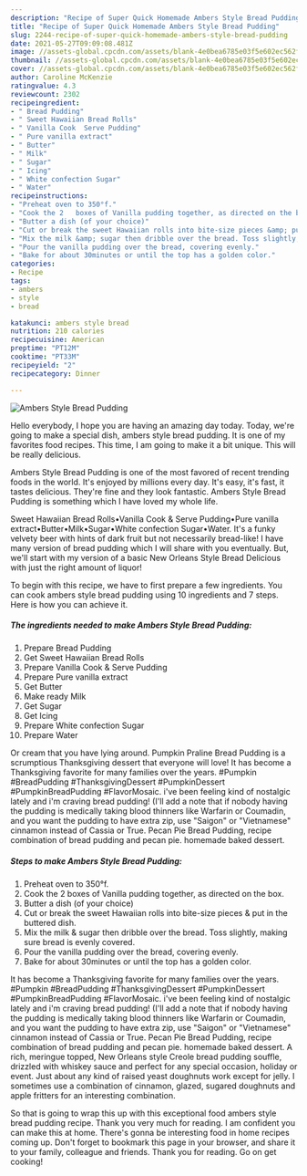 ```yaml
---
description: "Recipe of Super Quick Homemade Ambers Style Bread Pudding"
title: "Recipe of Super Quick Homemade Ambers Style Bread Pudding"
slug: 2244-recipe-of-super-quick-homemade-ambers-style-bread-pudding
date: 2021-05-27T09:09:08.481Z
image: //assets-global.cpcdn.com/assets/blank-4e0bea6785e03f5e602ec562f230caae08da540cada707380b4fe1bbebba43da.png
thumbnail: //assets-global.cpcdn.com/assets/blank-4e0bea6785e03f5e602ec562f230caae08da540cada707380b4fe1bbebba43da.png
cover: //assets-global.cpcdn.com/assets/blank-4e0bea6785e03f5e602ec562f230caae08da540cada707380b4fe1bbebba43da.png
author: Caroline McKenzie
ratingvalue: 4.3
reviewcount: 2302
recipeingredient:
- " Bread Pudding"
- " Sweet Hawaiian Bread Rolls"
- " Vanilla Cook  Serve Pudding"
- " Pure vanilla extract"
- " Butter"
- " Milk"
- " Sugar"
- " Icing"
- " White confection Sugar"
- " Water"
recipeinstructions:
- "Preheat oven to 350°f."
- "Cook the 2	boxes of Vanilla pudding together, as directed on the box."
- "Butter a dish (of your choice)"
- "Cut or break the sweet Hawaiian rolls into bite-size pieces &amp; put in the buttered dish."
- "Mix the milk &amp; sugar then dribble over the bread. Toss slightly, making sure bread is evenly covered."
- "Pour the vanilla pudding over the bread, covering evenly."
- "Bake for about 30minutes or until the top has a golden color."
categories:
- Recipe
tags:
- ambers
- style
- bread

katakunci: ambers style bread 
nutrition: 210 calories
recipecuisine: American
preptime: "PT12M"
cooktime: "PT33M"
recipeyield: "2"
recipecategory: Dinner

---
```



![Ambers Style Bread Pudding](//assets-global.cpcdn.com/assets/blank-4e0bea6785e03f5e602ec562f230caae08da540cada707380b4fe1bbebba43da.png)

Hello everybody, I hope you are having an amazing day today. Today, we're going to make a special dish, ambers style bread pudding. It is one of my favorites food recipes. This time, I am going to make it a bit unique. This will be really delicious.

Ambers Style Bread Pudding is one of the most favored of recent trending foods in the world. It's enjoyed by millions every day. It's easy, it's fast, it tastes delicious. They're fine and they look fantastic. Ambers Style Bread Pudding is something which I have loved my whole life.

Sweet Hawaiian Bread Rolls•Vanilla Cook &amp; Serve Pudding•Pure vanilla extract•Butter•Milk•Sugar•White confection Sugar•Water. It&#39;s a funky velvety beer with hints of dark fruit but not necessarily bread-like! I have many version of bread pudding which I will share with you eventually. But, we&#39;ll start with my version of a basic New Orleans Style Bread Delicious with just the right amount of liquor!


To begin with this recipe, we have to first prepare a few ingredients. You can cook ambers style bread pudding using 10 ingredients and 7 steps. Here is how you can achieve it.

<!--inarticleads1-->

##### The ingredients needed to make Ambers Style Bread Pudding:

1. Prepare  Bread Pudding
1. Get  Sweet Hawaiian Bread Rolls
1. Prepare  Vanilla Cook &amp; Serve Pudding
1. Prepare  Pure vanilla extract
1. Get  Butter
1. Make ready  Milk
1. Get  Sugar
1. Get  Icing
1. Prepare  White confection Sugar
1. Prepare  Water


Or cream that you have lying around. Pumpkin Praline Bread Pudding is a scrumptious Thanksgiving dessert that everyone will love! It has become a Thanksgiving favorite for many families over the years. #Pumpkin #BreadPudding #ThanksgivingDessert #PumpkinDessert #PumpkinBreadPudding #FlavorMosaic. i&#39;ve been feeling kind of nostalgic lately and i&#39;m craving bread pudding! (I&#39;ll add a note that if nobody having the pudding is medically taking blood thinners like Warfarin or Coumadin, and you want the pudding to have extra zip, use &#34;Saigon&#34; or &#34;Vietnamese&#34; cinnamon instead of Cassia or True. Pecan Pie Bread Pudding, recipe combination of bread pudding and pecan pie. homemade baked dessert. 

<!--inarticleads2-->

##### Steps to make Ambers Style Bread Pudding:

1. Preheat oven to 350°f.
1. Cook the 2	boxes of Vanilla pudding together, as directed on the box.
1. Butter a dish (of your choice)
1. Cut or break the sweet Hawaiian rolls into bite-size pieces &amp; put in the buttered dish.
1. Mix the milk &amp; sugar then dribble over the bread. Toss slightly, making sure bread is evenly covered.
1. Pour the vanilla pudding over the bread, covering evenly.
1. Bake for about 30minutes or until the top has a golden color.


It has become a Thanksgiving favorite for many families over the years. #Pumpkin #BreadPudding #ThanksgivingDessert #PumpkinDessert #PumpkinBreadPudding #FlavorMosaic. i&#39;ve been feeling kind of nostalgic lately and i&#39;m craving bread pudding! (I&#39;ll add a note that if nobody having the pudding is medically taking blood thinners like Warfarin or Coumadin, and you want the pudding to have extra zip, use &#34;Saigon&#34; or &#34;Vietnamese&#34; cinnamon instead of Cassia or True. Pecan Pie Bread Pudding, recipe combination of bread pudding and pecan pie. homemade baked dessert. A rich, meringue topped, New Orleans style Creole bread pudding souffle, drizzled with whiskey sauce and perfect for any special occasion, holiday or event. Just about any kind of raised yeast doughnuts work except for jelly. I sometimes use a combination of cinnamon, glazed, sugared doughnuts and apple fritters for an interesting combination. 

So that is going to wrap this up with this exceptional food ambers style bread pudding recipe. Thank you very much for reading. I am confident you can make this at home. There's gonna be interesting food in home recipes coming up. Don't forget to bookmark this page in your browser, and share it to your family, colleague and friends. Thank you for reading. Go on get cooking!
